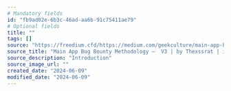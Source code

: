 ```yaml
---
# Mandatory fields
id: "fb9ad02e-6b3c-46ad-aa6b-91c75411ae79"
# Optional fields
title: ""
tags: []
source: "https://freedium.cfd/https://medium.com/geekculture/main-app-bug-bounty-methodology-v3-e6310e21b88e"
source_title: "Main App Bug Bounty Methodology —  V3 | by Thexssrat | in Geek Culture - Freedium"
source_description: "Introduction"
source_image_url: ""
created_date: "2024-06-09"
modified_date: "2024-06-09"
---
```

